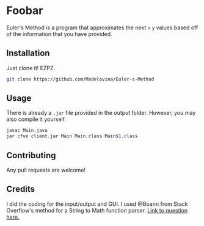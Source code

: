 # Foobar

Euler's Method is a program that approximates the next `n` `y` values based off of the information that you have provided. 

## Installation

Just clone it! EZPZ. 

```bash
git clone https://github.com/Madelovina/Euler-s-Method
```

## Usage
There is already a `.jar` file provided in the output folder. However, you may also compile it yourself. 

```bash
javac Main.java
jar cfve client.jar Main Main.class Main$1.class
```

## Contributing
Any pull requests are welcome!

## Credits
I did the coding for the input/output and GUI. I used @Boann from Stack Overflow's method for a String to Math function parser. 
[Link to question here.](https://stackoverflow.com/a/26227947/8698559)
